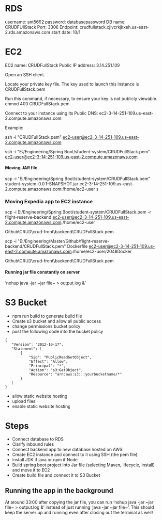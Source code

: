 # RDS

username: ant5692
password: databasepassword
DB name: CRUDFUllStack
Port: 3306
Endpoint: crudfullstack.cjivcrkjkxeh.us-east-2.rds.amazonaws.com
start date: 10/1

# EC2

EC2 name: CRUDFullStack
Public IP address: 3.14.251.109

Open an SSH client.

Locate your private key file. The key used to launch this instance is CRUDFullStack.pem

Run this command, if necessary, to ensure your key is not publicly viewable.
 chmod 400 CRUDFullStack.pem

Connect to your instance using its Public DNS:
 ec2-3-14-251-109.us-east-2.compute.amazonaws.com

Example:

 ssh -i "CRUDFullStack.pem" ec2-user@ec2-3-14-251-109.us-east-2.compute.amazonaws.com

 ssh -i "E:/Engineering/Spring Boot/student-system/CRUDFullStack.pem" ec2-user@ec2-3-14-251-109.us-east-2.compute.amazonaws.com
 #### Moving JAR file

 scp -i "E:/Engineering/Spring Boot/student-system/CRUDFullStack.pem" student-system-0.0.1-SNAPSHOT.jar ec2-3-14-251-109.us-east-2.compute.amazonaws.com:/home/ec2-user
 s

 ### Moving Expedia app to EC2 instance
 scp -i E:/Engineering/Spring Boot/student-system/CRUDFullStack.pem -r flight-reserve-backend ec2-user@ec2-3-14-251-109.us-east-2.compute.amazonaws.com:/home/ec2-user

 Github\CRUD\crud-front\backend\CRUDFullStack.pem

 scp -i "E:/Engineering/Master/Github/flight-reserve-backend/CRUDFullStack.pem" Dockerfile ec2-user@ec2-3-14-251-109.us-east-2.compute.amazonaws.com:/home/ec2-user/2048Docker

 Github\CRUD\crud-front\backend\CRUDFullStack.pem



 #### Running jar file constantly on server

 ‘nohup java -jar ~jar file~ > output.log &’

 # S3 Bucket

 - npm run build to generate build file
 - Create s3 bucket and allow all public access
 - change permissions bucket policy
-  post the following code into the bucket policy

 ```
 {
    "Version": "2012-10-17",
    "Statement": [
        {
            "Sid": "PublicReadGetObject",
            "Effect": "Allow",
            "Principal": "*",
            "Action": "s3:GetObject",
            "Resource": "arn:aws:s3:::yourbucketname/*"
        }
    ]
}
 ```

 - allow static website hosting
 - upload files
 - enable static website hosting

# Steps

- Connect database to RDS
- Clarify inbound rules
- Connect backend app to new database hosted on AWS
- Create EC2 instance and connect to it using SSH (the pem file)
- Install JDK if java or npm if Node
- Build spring boot project into Jar file (selecting Maven, lifecycle, install) and move it to EC2
- Create build file and connect it to S3 Bucket

## Running the app in the background

At around 33:00 after copying the jar file, you can run ‘nohup java -jar ~jar file~ > output.log &’ instead of just running ‘java -jar ~jar file~’. This should keep the server up and running even after closing out the terminal as well!